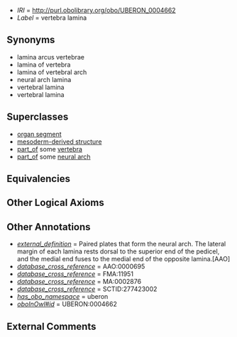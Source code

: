  * *IRI* = http://purl.obolibrary.org/obo/UBERON_0004662
 * *Label* = vertebra lamina

## Synonyms

 * lamina arcus vertebrae
 * lamina of vertebra
 * lamina of vertebral arch
 * neural arch lamina
 * vertebral lamina
 * vertebral lamina

## Superclasses

 * [organ segment](../../UBERON/63/UBERON_0000063.md)
 * [mesoderm-derived structure](../../UBERON/20/UBERON_0004120.md)
 * [part_of](../../BFO/50/BFO_0000050.md) some [vertebra](../../UBERON/12/UBERON_0002412.md)
 * [part_of](../../BFO/50/BFO_0000050.md) some [neural arch](../../UBERON/61/UBERON_0003861.md)

## Equivalencies


## Other Logical Axioms


## Other Annotations

 * *[external_definition](../../UBPROP/01/UBPROP_0000001.md)* = Paired plates that form the neural arch. The lateral margin of each lamina rests dorsal to the superior end of the pedicel, and the medial end fuses to the medial end of the opposite lamina.[AAO]
 * *[database_cross_reference](../../ef/oboInOwl#hasDbXref.md)* = AAO:0000695
 * *[database_cross_reference](../../ef/oboInOwl#hasDbXref.md)* = FMA:11951
 * *[database_cross_reference](../../ef/oboInOwl#hasDbXref.md)* = MA:0002876
 * *[database_cross_reference](../../ef/oboInOwl#hasDbXref.md)* = SCTID:277423002
 * *[has_obo_namespace](../../ce/oboInOwl#hasOBONamespace.md)* = uberon
 * *[oboInOwl#id](../../id/oboInOwl#id.md)* = UBERON:0004662

## External Comments

